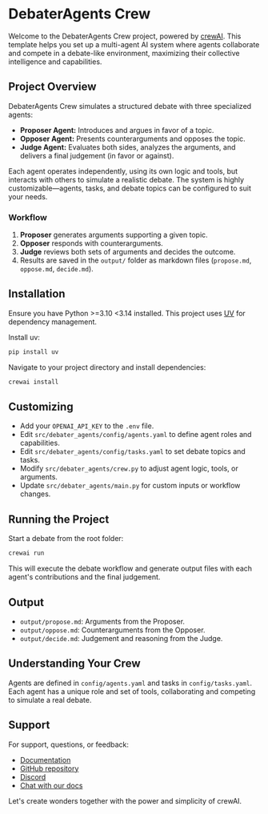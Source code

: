 # DebaterAgents Crew

Welcome to the DebaterAgents Crew project, powered by [crewAI](https://crewai.com). This template helps you set up a multi-agent AI system where agents collaborate and compete in a debate-like environment, maximizing their collective intelligence and capabilities.

## Project Overview

DebaterAgents Crew simulates a structured debate with three specialized agents:

- **Proposer Agent:** Introduces and argues in favor of a topic.
- **Opposer Agent:** Presents counterarguments and opposes the topic.
- **Judge Agent:** Evaluates both sides, analyzes the arguments, and delivers a final judgement (in favor or against).

Each agent operates independently, using its own logic and tools, but interacts with others to simulate a realistic debate. The system is highly customizable—agents, tasks, and debate topics can be configured to suit your needs.

### Workflow

1. **Proposer** generates arguments supporting a given topic.
2. **Opposer** responds with counterarguments.
3. **Judge** reviews both sets of arguments and decides the outcome.
4. Results are saved in the `output/` folder as markdown files (`propose.md`, `oppose.md`, `decide.md`).

## Installation

Ensure you have Python >=3.10 <3.14 installed. This project uses [UV](https://docs.astral.sh/uv/) for dependency management.

Install uv:

```bash
pip install uv
```

Navigate to your project directory and install dependencies:

```bash
crewai install
```

## Customizing

- Add your `OPENAI_API_KEY` to the `.env` file.
- Edit `src/debater_agents/config/agents.yaml` to define agent roles and capabilities.
- Edit `src/debater_agents/config/tasks.yaml` to set debate topics and tasks.
- Modify `src/debater_agents/crew.py` to adjust agent logic, tools, or arguments.
- Update `src/debater_agents/main.py` for custom inputs or workflow changes.

## Running the Project

Start a debate from the root folder:

```bash
crewai run
```

This will execute the debate workflow and generate output files with each agent's contributions and the final judgement.

## Output

- `output/propose.md`: Arguments from the Proposer.
- `output/oppose.md`: Counterarguments from the Opposer.
- `output/decide.md`: Judgement and reasoning from the Judge.

## Understanding Your Crew

Agents are defined in `config/agents.yaml` and tasks in `config/tasks.yaml`. Each agent has a unique role and set of tools, collaborating and competing to simulate a real debate.

## Support

For support, questions, or feedback:
- [Documentation](https://docs.crewai.com)
- [GitHub repository](https://github.com/joaomdmoura/crewai)
- [Discord](https://discord.com/invite/X4JWnZnxPb)
- [Chat with our docs](https://chatg.pt/DWjSBZn)

Let's create wonders together with the power and simplicity of crewAI.
